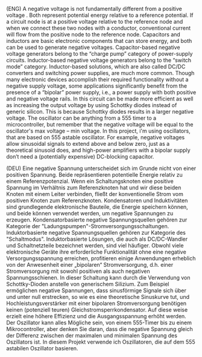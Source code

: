 (ENG) A negative voltage is not fundamentally different from a positive voltage .  Both represent potential energy relative to a reference potential. If a circuit node is at a positive voltage relative to the reference node and when we connect these two nodes with a conductor, conventional current will flow from the positive node to the reference node. Capacitors and inductors are basic electronic components that can store energy, and both can be used to generate negative voltages.  Capacitor-based negative voltage generators belong to the “charge pump” category of power-supply circuits. Inductor-based negative voltage generators belong to the “switch mode” category. Inductor-based solutions, which are also called DC/DC converters and switching power supplies, are much more common. Though many electronic devices accomplish their required functionality without a negative supply voltage, some applications significantly benefit from the presence of a “bipolar” power supply, i.e., a power supply with both positive and negative voltage rails. 
In this circuit can be made more efficient as well as increasing the output voltage by using Schottky diodes instead of generic silicon. This is because Schottky diodes  results in a larger negative voltage. The oscillator can be anything from a 555 timer to a microcontroller, but remember that the negative voltage will be equal to the oscillator's max voltage – min voltage. In this project, i'm  using oscillators, that are based on 555 astable oscillator. For example, negative voltages allow sinusoidal signals to extend above and below zero, just as a theoretical sinusoid does, and high-power amplifiers with a bipolar supply don’t need a (potentially expensive) DC-blocking capacitor. 


(DEU)  Eine negative Spannung unterscheidet sich im Grunde nicht von einer positiven Spannung. Beide repräsentieren potentielle Energie relativ zu einem Referenzpotenzial.
Wenn ein Schaltungsknoten eine positive Spannung im Verhältnis zum Referenzknoten hat und wir diese beiden Knoten mit einem Leiter verbinden, fließt der konventionelle Strom vom positiven Knoten zum Referenzknoten. Kondensatoren und Induktivitäten sind grundlegende elektronische Bauteile, die Energie speichern können, und beide können verwendet werden, um negative Spannungen zu erzeugen. Kondensatorbasierte negative Spannungsquellen gehören zur Kategorie der "Ladungspumpen"-Stromversorgungsschaltungen. Induktorbasierte negative Spannungsquellen gehören zur Kategorie des "Schaltmodus". Induktorbasierte Lösungen, die auch als DC/DC-Wandler und Schaltnetzteile bezeichnet werden, sind viel häufiger. Obwohl viele elektronische Geräte ihre erforderliche Funktionalität ohne eine negative Versorgungsspannung erreichen, profitieren einige Anwendungen erheblich von der Anwesenheit einer „bipolaren“ Stromversorgung, d.h. einer Stromversorgung mit sowohl positiven als auch negativen Spannungsschienen.  In dieser Schaltung kann durch die Verwendung von Schottky-Dioden anstelle von generischem Silizium. Zum Beispiel ermöglichen negative Spannungen, dass sinusförmige Signale sich über und unter null erstrecken, so wie es eine theoretische Sinuskurve tut, und Hochleistungsverstärker mit einer bipolaren Stromversorgung benötigen keinen (potenziell teuren) Gleichstromsperrkondensator. Auf diese weise erzielt  eine höhere Effizienz  und die Ausgangsspannung erhöht werden. Der Oszillator kann alles Mögliche sein, von einem 555-Timer bis zu einem Mikrocontroller, aber denken Sie daran, dass die negative Spannung gleich der Differenz zwischen der maximalen und minimalen Spannung des Oszillators ist. In diesem Projekt verwende ich Oszillatoren, die auf dem 555 astabilen Oszillator basieren.

